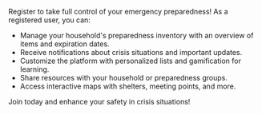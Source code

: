 Register to take full control of your emergency preparedness! As a registered user, you can:

- Manage your household's preparedness inventory with an overview of items and expiration dates.
- Receive notifications about crisis situations and important updates.
- Customize the platform with personalized lists and gamification for learning.
- Share resources with your household or preparedness groups.
- Access interactive maps with shelters, meeting points, and more.

Join today and enhance your safety in crisis situations!

